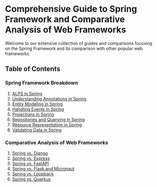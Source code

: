 
# Comprehensive Guide to Spring Framework and Comparative Analysis of Web Frameworks

Welcome to our extensive collection of guides and comparisons focusing on the Spring Framework and its comparison with
other popular web frameworks.

## Table of Contents

### Spring Framework Breakdown

1. [ALPS in Spring](spring_breakdown/alps.md)
2. [Understanding Annotations in Spring](spring_breakdown/annotations.md)
3. [Entity Modeling in Spring](spring_breakdown/entity_modelling.md)
4. [Handling Events in Spring](spring_breakdown/events.md)
5. [Projections in Spring](spring_breakdown/projections.md)
6. [Repositories and Querying in Spring](spring_breakdown/repositories_and_querying.md)
7. [Resource Representation in Spring](spring_breakdown/resource_representation.md)
8. [Validating Data in Spring](spring_breakdown/validation.md)

### Comparative Analysis of Web Frameworks

1. [Spring vs. Django](comparison/django.md)
2. [Spring vs. Express](comparison/express.md)
3. [Spring vs. FastAPI](comparison/fast_api.md)
4. [Spring vs. Flask and Micronaut](comparison/flask_micronaut.md)
5. [Spring vs. Loopback](comparison/loopback.md)
6. [Spring vs. Quarkus](comparison/quarkus.md)
